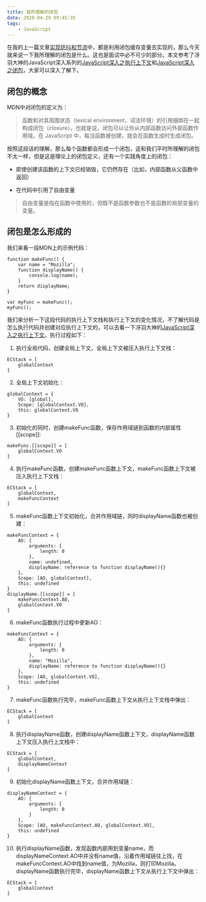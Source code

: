 ```yaml
---
title: 我所理解的闭包
date: 2020-04-29 09:45:35
tags:
    - JavaScript
---
```

在我的上一篇文章[实现防抖和节流](https://zkat.site/2020/04/26/%E5%AE%9E%E7%8E%B0%E9%98%B2%E6%8A%96%E5%92%8C%E8%8A%82%E6%B5%81/)中，都是利用闭包缓存变量去实现的，那么今天就来说一下我所理解的闭包是什么。这也是面试中必不可少的部分。本文参考了冴羽大神的JavaScript深入系列的[JavaScript深入之执行上下文](https://github.com/mqyqingfeng/Blog/issues/8)和[JavaScript深入之闭包](https://github.com/mqyqingfeng/Blog/issues/9)，大家可以深入了解下。

## 闭包的概念
MDN中对闭包的定义为：
>函数和对其周围状态（lexical environment，词法环境）的引用捆绑在一起构成闭包（closure）。也就是说，闭包可以让你从内部函数访问外部函数作用域。在 JavaScript 中，每当函数被创建，就会在函数生成时生成闭包。

按照这段话的理解，那么每个函数都会形成一个闭包，这和我们平时所理解的闭包不太一样，但是这是理论上的闭包定义，还有一个实践角度上的闭包：
* 即使创建该函数的上下文已经销毁，它仍然存在（比如，内部函数从父函数中返回）
- 在代码中引用了自由变量

>自由变量是指在函数中使用的，但既不是函数参数也不是函数的局部变量的变量。

## 闭包是怎么形成的
我们来看一段MDN上的示例代码：
```
function makeFunc() {
    var name = "Mozilla";
    function displayName() {
        console.log(name);
    }
    return displayName;
}

var myFunc = makeFunc();
myFunc();
```
我们来分析一下这段代码的执行上下文栈和执行上下文的变化情况，不了解代码是怎么执行代码并创建对应执行上下文的，可以去看一下冴羽大神的[JavaScript深入之执行上下文](https://github.com/mqyqingfeng/Blog/issues/8)。执行过程如下：
1. 执行全局代码，创建全局上下文，全局上下文被压入执行上下文栈：
```
ECStack = [
    globalContext
]
```
2. 全局上下文初始化：
```
globalContext = {
    VO: [global],
    Scope: [globalContext.VO],
    this: globalContext.VO
}
```
3. 初始化的同时，创建makeFunc函数，保存作用域链到函数的内部属性[[scope]]:
```
makeFunc.[[scope]] = [
    globalContext.VO
]
```
4. 执行makeFunc函数，创建makeFunc函数上下文，makeFunc函数上下文被压入执行上下文栈：
```
ECStack = [
    globalContext,
    makeFuncContext
]
```
5. makeFunc函数上下文初始化，合并作用域链，同时displayName函数也被创建：
```
makeFuncContext = {
    AO: {
        arguments: {
            length: 0
        },
        name: undefined,
        displayName: reference to function displayName(){}
    },
    Scope: [AO, globalContext],
    this: undefined
}
displayName.[[scope]] = [
    makeFuncContext.AO,
    globalContext.VO
]
```
6. makeFunc函数执行过程中更新AO：
```
makeFuncContext = {
    AO: {
        arguments: {
            length: 0
        },
        name: "Mozilla",
        displayName: reference to function displayName(){}
    },
    Scope: [AO, globalContext.VO],
    this: undefined
}
```
7. makeFunc函数执行完毕，makeFunc函数上下文从执行上下文栈中弹出：
```
ECStack = [
    globalContext
]
```
8. 执行displayName函数，创建displayName函数上下文，displayName函数上下文压入执行上文栈中：
```
ECStack = [
    globalContext,
    displayNameContext
]
```
9. 初始化displayName函数上下文，合并作用域链：
```
displayNameContext = {
    AO: {
        arguments: {
            length: 0
        }
    },
    Scope: [AO, makeFuncContext.AO, globalContext.VO],
    this: undefined
}
```
10. 执行displayName函数，发现函数内部用到变量name，而displayNameContext.AO中并没有name值，沿着作用域链往上找，在makeFuncContext.AO中找到name值，为Mozilla，则打印Mozilla。displayName函数执行完毕，displayName函数上下文从执行上下文中弹出：
```
ECStack = [
    globalContext
]
```